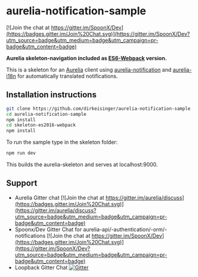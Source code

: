 # aurelia-notification-sample

[![Join the chat at https://gitter.im/SpoonX/Dev](https://badges.gitter.im/Join%20Chat.svg)](https://gitter.im/SpoonX/Dev?utm_source=badge&utm_medium=badge&utm_campaign=pr-badge&utm_content=badge)

**Aurelia skeleton-navigation included as [ES6-Webpack](/skeleton-es2016-webpack) version.**

This is a skeleton for an [Aurelia](http://aurelia.io/) client using [aurelia-notification](https://github.com/SpoonX/aurelia-notification) and [aurelia-i18n](https://github.com/aurelia/i18n) for automatically translated notifications.

## Installation instructions

```sh
git clone https://github.com/dirkeisinger/aurelia-notification-sample
cd aurelia-notification-sample
npm install
cd skeleton-es2016-webpack
npm install
```

To run the sample type in the skeleton folder:

```sh
npm run dev
```

This builds the aurelia-skeleton and serves at localhost:9000.

## Support

- Aurelia Gitter chat [![Join the chat at https://gitter.im/aurelia/discuss](https://badges.gitter.im/Join%20Chat.svg)](https://gitter.im/aurelia/discuss?utm_source=badge&utm_medium=badge&utm_campaign=pr-badge&utm_content=badge)
- Spoonx/Dev Gitter Chat for aurelia-api/-authentication/-orm/-notifications [![Join the chat at https://gitter.im/SpoonX/Dev](https://badges.gitter.im/Join%20Chat.svg)](https://gitter.im/SpoonX/Dev?utm_source=badge&utm_medium=badge&utm_campaign=pr-badge&utm_content=badge)
- Loopback Gitter Chat [![Gitter](https://badges.gitter.im/Join%20Chat.svg)](https://gitter.im/strongloop/loopback?utm_source=badge&utm_medium=badge&utm_campaign=pr-badge&utm_content=badge)
